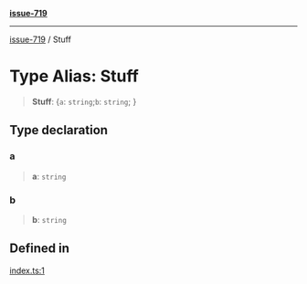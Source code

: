 [**issue-719**](../README.md)

***

[issue-719](../README.md) / Stuff

# Type Alias: Stuff

> **Stuff**: \{`a`: `string`;`b`: `string`; \}

## Type declaration

### a

> **a**: `string`

### b

> **b**: `string`

## Defined in

[index.ts:1](https://github.com/typedoc2md/typedoc-plugin-markdown-scratchpad/blob/fa9f3ee7e217f1f8ff35877beda19f3316c6e9ca/issues/719/src/index.ts#L1)
